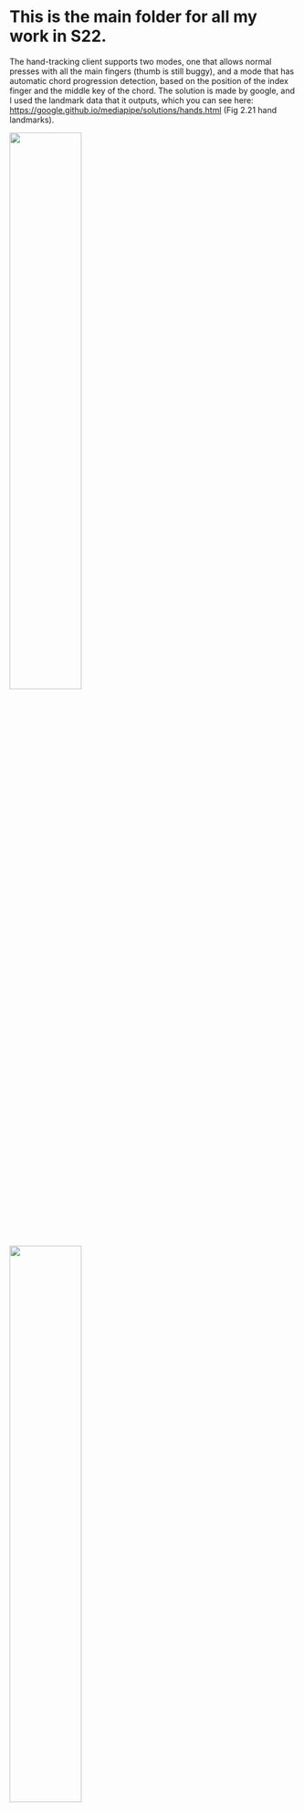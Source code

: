 # This is the main folder for all my work in S22.
The hand-tracking client supports two modes, one that allows normal presses with all the main fingers (thumb is still buggy), and a mode that has automatic chord progression detection, based on the position of the index finger and the middle key of the chord. The solution is made by google, and I used the landmark data that it outputs, which you can see here: https://google.github.io/mediapipe/solutions/hands.html (Fig 2.21 hand landmarks).

<img src="https://cdn.discordapp.com/attachments/599549030707625985/983985858401148988/unknown.png" width=50% height=50%>
<img src="https://cdn.discordapp.com/attachments/599549030707625985/983986413383061514/unknown.png" width=50% height=50%>

###### Above: A normal keystroke in mode 0, where in mode 1 a lightly blue hover outline of a chord appears.

# Here's the files included in this folder.
In order to start the app, please run the server using `./run.sh lab/OSC_server.cpp`
Then run the python app `main_client.py`, either through a debugger or terminal.

You should be able to find more details on setting parameters and presets in `func.py` and `OSC_server.cpp`.

## All libs and components to run the app successfully

`func.py` - processing functions for the hand landmarks

`hands.py` - mediapipe's hand solution, but put into a function that accepts a client.

`main_client.py` - main executable. This is the client that will send hand-tracking messages over UDP to allolib. RUN THIS.

`chords.py` - With courtesy from Ryan He in S22, this is the python-equivalent of his chord progression vector/map. The original is under sample/chords.hpp.

`OSC_server.cpp` - this is the allolib OSC server that MUST be concurrently running with main_client.py in order to receive messages. RUN THIS.

`piano.hpp` - This is a helper library that I wrote that handles the piano gui entirely. This allows customizable animation effects, i.e. decay time for key highlighting, key colors, number of keys, key width, etc. 

## Minor files for demonstration/plug and play.

`SineEnv.cpp` or `SubSyn.cpp` - this is where the voice comes from. Can be interchanged with other sound files, just make sure you import a valid SynthVoice. SubSyn.cpp is a personal attempt at an acoustic piano sound. However, with limited time I could only wrap my head around the basics of synthesizing one, and left it incomplete.

`sample/osc_client.py` - a really barebones client that will send UDP.

`sample/010_SimpleSineEnv.cpp` - demonstration file that I based alot of the sound features from.

## Further notes

This application has been a rough series of debugging sessions after one and every iteration of an idea. There exists many parameters inside func.py with proper documentation to help someone 'calibrate' the system to their needs, but I reckon that this won't be enough. Always does a miniscule bug, a single line of code act ujp every now and then. And sometimes, the detection for presses can be quite sporadic if the position straddles the border between two notes, or two states- leading to a spasm of sounds. This is just to preface that this app is FAR from perfect, but it's the best state I could get it in. I am severely limited by my knowledge in ML, and the speed of my laptop.

If it does work for someone, that will be a dream come true for me.
